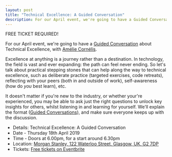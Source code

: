 ```yaml
---
layout: post
title: "Technical Excellence: A Guided Conversation"
description: For our April event, we're going to have a Guided Conversation about Technical Excellence. 6.00pm, Thursday 18th April, at Morgan Stanley.
---
```


FREE TICKET REQUIRED!

For our April event, we're going to have a [Guided Conversation](http://guidedconversations.org/) about Technical Excellence, with [Amélie Cornélis](https://twitter.com/AmelieCornelis).

Excellence at anything is a journey rather than a destination. In technology, the field is vast and ever expanding: the path can feel never ending.
So let's talk about practical stepping stones that can help along the way to technical excellence, such as deliberate practice (targeted exercises, code retreats), reflecting with your peers (both in and outside of work), self-awareness (how do *you* best learn), etc.

It doesn't matter if you're new to the industry, or whether your're experienced, you may be able to ask just the right questions to unlock key insights for others, whilst listening in and learning for yourself. We'll explain the format ([Guided Conversations](http://guidedconversations.org/)), and make sure everyone keeps up with the discussion.

* Details: Technical Excellence: A Guided Conversation
* Date - Thursday 18th April 2019
* Time - Doors at 6.00pm, for a start around 6.30pm
* Location: [Morgan Stanley, 122 Waterloo Street, Glasgow, UK, G2 7DP](https://goo.gl/maps/p7KrDZUZVz82)
* Tickets: [Free tickets on Eventbrite](https://www.eventbrite.com/e/technical-excellence-a-guided-conversation-tickets-59722565802)
